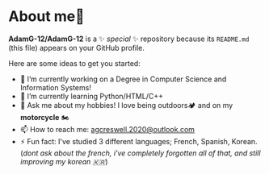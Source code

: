 # About me👋


**AdamG-12/AdamG-12** is a ✨ _special_ ✨ repository because its `README.md` (this file) appears on your GitHub profile.

Here are some ideas to get you started:

- 🔭 I’m currently working on a Degree in Computer Science and Information Systems!
- 🌱 I’m currently learning Python/HTML/C++
- 💬 Ask me about my hobbies! I love being outdoors🏕 and on my **motorcycle** 🏍
- 📫 How to reach me: agcreswell.2020@outlook.com
- ⚡ Fun fact: I've studied 3 different languages; French, Spanish, Korean. (*dont ask about the french, i've completely forgotten all of that, and still improving my korean 🇰🇷*)

